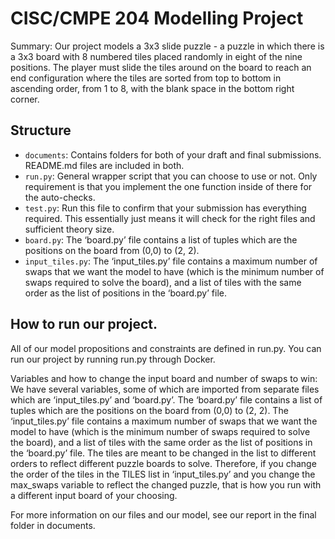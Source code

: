 # CISC/CMPE 204 Modelling Project

Summary: Our project models a 3x3 slide puzzle - a puzzle in which there is a 3x3 board with 8 numbered tiles placed randomly in eight of the nine positions. The player must slide the tiles around on the board to reach an end configuration where the tiles are sorted from top to bottom in ascending order, from 1 to 8, with the blank space in the bottom right corner. 


## Structure

* `documents`: Contains folders for both of your draft and final submissions. README.md files are included in both.
* `run.py`: General wrapper script that you can choose to use or not. Only requirement is that you implement the one function inside of there for the auto-checks.
* `test.py`: Run this file to confirm that your submission has everything required. This essentially just means it will check for the right files and sufficient theory size.
* `board.py`: The ‘board.py’ file contains a list of tuples which are the positions on the board from (0,0) to (2, 2).
* `input_tiles.py`: The ‘input_tiles.py’ file contains a maximum number of swaps that we want the model to have (which is the minimum number of swaps required to solve the board), and a list of tiles with the same order as the list of positions in the ‘board.py’ file.

## How to run our project.
All of our model propositions and constraints are defined in run.py. You can run our project by running run.py through Docker. 

Variables and how to change the input board and number of swaps to win:
We have several variables, some of which are imported from separate files which are ‘input_tiles.py’ and ‘board.py’. The ‘board.py’ file contains a list of tuples which are the positions on the board from (0,0) to (2, 2). The ‘input_tiles.py’ file contains a maximum number of swaps that we want the model to have (which is the minimum number of swaps required to solve the board), and a list of tiles with the same order as the list of positions in the ‘board.py’ file. The tiles are meant to be changed in the list to different orders to reflect different puzzle boards to solve. Therefore, if you change the order of the tiles in the TILES list in ‘input_tiles.py’ and you change the max_swaps variable to reflect the changed puzzle, that is how you run with a different input board of your choosing. 

For more information on our files and our model, see our report in the final folder in documents. 
